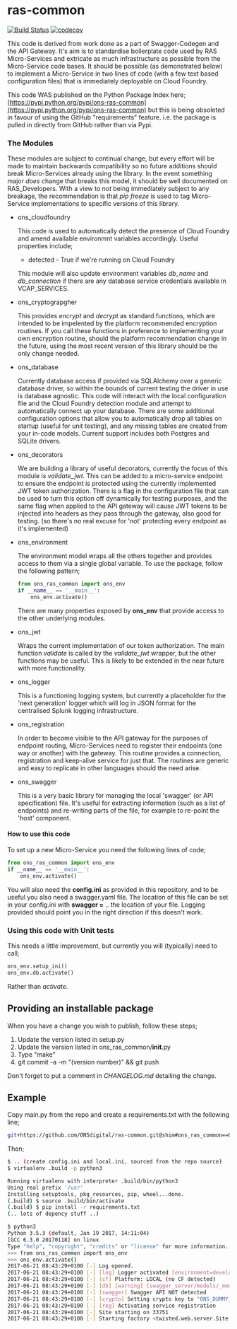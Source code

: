 # ras-common
[![Build Status](https://travis-ci.org/ONSdigital/ras-common.svg?branch=twine)](https://travis-ci.org/ONSdigital/ras-common)
[![codecov](https://codecov.io/gh/ONSdigital/ras-common/branch/twine/graph/badge.svg)](https://codecov.io/gh/ONSdigital/ras-common)

This code is derived from work done as a part of Swagger-Codegen and the API Gateway. It's aim is to
standardise boilerplate code used by RAS Micro-Services and extricate as much infrastructure as possible
from the Micro-Service code bases. It should be possible (as demonstrated below) to implement a Micro-Service
in two lines of code (with a few text based configuration files) that is immediately deployable on Cloud Foundry.

This code WAS published on the Python Package Index here;
[https://pypi.python.org/pypi/ons-ras-common](https://pypi.python.org/pypi/ons-ras-common) but this is being obsoleted
in favour of using the GitHub "requirements" feature. i.e. the package is pulled in directly from GitHub rather than
via Pypi.

### The Modules

These modules are subject to continual change, but every effort will be made to maintain backwards compatibility
so no future additions should break Micro-Services already using the library. In the event something major *does*
change that breaks this model, it should be well documented on RAS_Developers. With a view to *not* being 
immediately subject to any breakage, the recommendation is that *pip freeze* is used to tag Micro-Service
implementations to specific versions of this library.

* ons_cloudfoundry

  This code is used to automatically detect the presence of Cloud Foundry and amend available environmnt
  variables accordingly. Useful properties include;
  
  * detected - True if we're running on Cloud Foundry
  
  This module will also update environment variables *db_name* and *db_connection* if there are any
  database service credentials available in VCAP_SERVICES.

* ons_cryptograpgher

  This provides *encrypt* and *decrypt* as standard functions, which are intended to be impelented by the
  platform recommended encryption routines. If you call these functions in preference to implementing your
  own encryption routine, should the platform recommendation change in the future, using the most recent
  version of this library should be the only change needed.

* ons_database

  Currently database access if provided via SQLAlchemy over a generic database driver, so within the bounds
  of current testing the driver in use is database agnostic. This code will interact with the local configuration
  file and the Cloud Foundry detection module and attempt to automatically connect up your database. There are
  some additional configuration options that allow you to automatically drop all tables on startup (useful for
  unit testing), and any missing tables are created from your in-code models. Current support includes both 
  Postgres and SQLite drivers.

* ons_decorators
    
  We are building a library of useful decorators, currently the focus of this module is *validate_jwt*. This
  can be added to a micro-service endpoint to ensure the endpoint is protected using the currently implemented
  JWT token authorization. There is a flag in the configuration file that can be used to turn this option off
  dynamically for testing purposes, and the same flag when applied to the API gateway will cause JWT tokens
  to be injected into headers as they pass through the gateway, also good for testing. (so there's no real
  excuse for 'not' protecting every endpoint as it's implemented)

* ons_environment

  The environment model wraps all the others together and provides access to them via a single global variable.
  To use the package, follow the following pattern;
  
  ```python
  from ons_ras_common import ons_env
  if __name__ == '__main__':
      ons_env.activate()
  ```
  There are many properties exposed by **ons_env** that provide access to the other underlying modules.
        
* ons_jwt

  Wraps the current implementation of our token authorization. The main function *validate* is called by the
  *validate_jwt* wrapper, but the other functions may be useful. This is likely to be extended in the near
  future with more functionality.

* ons_logger

  This is a functioning logging system, but currently a placeholder for the 'next generation' logger which will
  log in JSON format for the centralised Splunk logging infrastructure.

* ons_registration

  In order to become visible to the API gateway for the purposes of endpoint routing, Micro-Services need to
  register their endpoints (one way or another) with the gateway. This routine provides a connection, registration
  and keep-alive service for just that. The routines are generic and easy to replicate in other languages should
  the need arise.

* ons_swagger

  This is a very basic library for managing the local 'swagger' (or API specification) file. It's useful for
  extracting information (such as a list of endpoints) and re-writing parts of the file, for example to re-point
  the 'host' component.

#### How to use this code

To set up a new Micro-Service you need the following lines of code;

  ```python
  from ons_ras_common import ons_env
  if __name__ == '__main__':
      ons_env.activate()
  ```

You will also need the **config.ini** as provided in this repository, and to be useful you also need a swagger.yaml
file. The location of this file can be set in your config.ini with **swagger =** .. the location of your file. 
Logging provided should point you in the right direction if this doesn't work.

### Using this code with Unit tests

This needs a little improvement, but currently you will (typically) need to call;
```python
ons_env.setup_ini()
ons_env.db.activate()
```
Rather than *activate*.

## Providing an installable package

When you have a change you wish to publish, follow these steps;

1. Update the version listed in setup.py
2. Update the version listed in ons_ras_common/__init__.py
3. Type "make"
4. git commit -a -m "(version number)" && git push

Don't forget to put a comment in *CHANGELOG.md* detailing the change.


## Example

Copy main.py from the repo and create a requirements.txt with the following line;
```bash
git+https://github.com/ONSdigital/ras-common.git@shim#ons_ras_common==0.1.82
```

Then;
```bash
$ .. (create config.ini and local.ini, sourced from the repo source)
$ virtualenv .build -p python3

Running virtualenv with interpreter .build/bin/python3
Using real prefix '/usr'
Installing setuptools, pkg_resources, pip, wheel...done.
(.build) $ source .build/bin/activate
(.build) $ pip install -r requirements.txt
(.. lots of depency stuff ..)

$ python3
Python 3.5.3 (default, Jan 19 2017, 14:11:04)
[GCC 6.3.0 20170118] on linux
Type "help", "copyright", "credits" or "license" for more information.
>>> from ons_ras_common import ons_env
>>> ons_env.activate()
2017-06-21 08:43:29+0100 [-] Log opened.
2017-06-21 08:43:29+0100 [-] [log] Logger activated [environment=development]
2017-06-21 08:43:29+0100 [-] [cf] Platform: LOCAL (no CF detected)
2017-06-21 08:43:29+0100 [-] [db] [warning] [swagger_server/models/_models.py] file is missing
2017-06-21 08:43:29+0100 [-] [swagger] Swagger API NOT detected
2017-06-21 08:43:29+0100 [-] [crypto] Setting crypto key to "ONS_DUMMY_KEY"
2017-06-21 08:43:29+0100 [-] [reg] Activating service registration
2017-06-21 08:43:29+0100 [-] Site starting on 33751
2017-06-21 08:43:29+0100 [-] Starting factory <twisted.web.server.Site object at 0x7ff6ab840d30>
```

